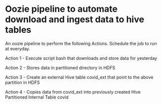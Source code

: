 # Oozie pipeline to automate download and ingest data to hive tables

An oozie pipeline to perform the following Actions. Schedule the job to run at everyday.

Action 1 - Execute script bash that downloads and store data for yesterday

Action 2 - Stores data in partitioned directory in HDFS

Action 3 - Create an external Hive table covid_ext that point to the above partition in HDFS

Action 4 - Copies data from covid_ext into previously created Hive Partitioned Internal Table covid